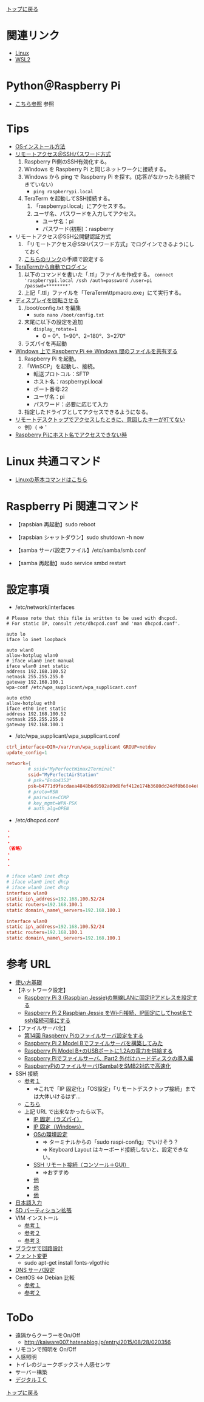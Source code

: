 [トップに戻る](../index.md)

# 関連リンク

- [Linux](../sft_linux/linux.md)
- [WSL2](../sft_wsl2/wsl2.md)

# Python＠Raspberry Pi
- [こちら参照](../lng_python/python_raspberrypi.md) 参照

# Tips
- [OSインストール方法](https://www.indoorcorgielec.com/resources/raspberry-pi/raspberry-pi-os%E3%81%AE%E3%82%A4%E3%83%B3%E3%82%B9%E3%83%88%E3%83%BC%E3%83%AB/)
- [リモートアクセス＠SSHパスワード方式](https://bright-east-blog.com/skill-up/raspberrypi-ssh-login-setting#toc3)
	1. Raspberry Pi側のSSH有効化する。
	1. Windows を Raspberry Pi と同じネットワークに接続する。
	1. Windows から ping で Raspberry Pi を探す。(応答がなかったら接続できていない）
		- `ping raspberrypi.local`
	1. TeraTerm を起動してSSH接続する。
		1. 「raspberrypi.local」にアクセスする。
		1. ユーザ名、パスワードを入力してアクセス。
			- ユーザ名：pi
			- パスワード(初期)：raspberry
- リモートアクセス＠SSH公開鍵認証方式
	1. 「リモートアクセス＠SSHパスワード方式」でログインできるようにしておく
	1. [こちらのリンク](https://webkaru.net/linux/tera-term-ssh-login-public-key/)の手順で設定する
- [TeraTermから自動でログイン](https://teraterm.jp/?p=37)
	1. 以下のコマンドを書いた「.ttl」ファイルを作成する。
		`connect 'raspberrypi.local /ssh /auth=password /user=pi /passwd=********'`
	1. 上記「.ttl」ファイルを「TeraTerm\ttpmacro.exe」にて実行する。
- [ディスプレイを回転させる](https://lunaticsol.wordpress.com/2018/01/24/%E3%83%A9%E3%82%BA%E3%83%91%E3%82%A4%E3%81%AE%E7%94%BB%E9%9D%A2%E3%82%92%E5%9B%9E%E8%BB%A2%E3%81%95%E3%81%9B%E3%82%8B/)
	1. /boot/config.txt を編集
		- `sudo nano /boot/config.txt`
	1. 末尾に以下の設定を追加
		- `display_rotate=1`
			- 0 = 0°、1=90°、2=180°、3=270°
	1. ラズパイを再起動
- [Windows 上で Raspberry Pi ⇔ Windows 間のファイルを共有する](https://denor.jp/windows%E3%81%A8raspberry-pi%E3%81%AE%E9%96%93%E3%81%A7%E7%B0%A1%E5%8D%98%E3%81%AB%E3%83%95%E3%82%A1%E3%82%A4%E3%83%AB%E8%BB%A2%E9%80%81%E3%83%BB%E3%83%95%E3%82%A9%E3%83%AB%E3%83%80%E5%90%8C%E6%9C%9F)
	1. Raspberry Pi を起動。
	1. 「WinSCP」を起動し、接続。
		- 転送プロトコル：SFTP
		- ホスト名：raspberrypi.local
		- ポート番号:22
		- ユーザ名：pi
		- パスワード：必要に応じて入力
	1. 指定したドライブとしてアクセスできるようになる。
- [リモートデスクトップでアクセスしたときに、意図したキーが打てない](http://www.eonet.ne.jp/~smallbear/X/xrdp-jpkeymap.html)
	- 例）( ⇒ '
- [Raspberry Piにホスト名でアクセスできない時](https://tech-note-meeting.com/2020/08/14/post-316/)

# Linux 共通コマンド

- [Linuxの基本コマンドはこちら](../sft_linux/linux.md)

# Raspberry Pi 関連コマンド

- 【rapsbian 再起動】sudo reboot
- 【rapsbian シャットダウン】sudo shutdown -h now

- 【samba サーバ設定ファイル】/etc/samba/smb.conf
- 【samba 再起動】sudo service smbd restart

# 設定事項

- /etc/network/interfaces

```:/etc/network/interfaces
# Please note that this file is written to be used with dhcpcd.
# For static IP, consult /etc/dhcpcd.conf and 'man dhcpcd.conf'.

auto lo
iface lo inet loopback

auto wlan0
allow-hotplug wlan0
# iface wlan0 inet manual
iface wlan0 inet static
address 192.168.100.52
netmask 255.255.255.0
gateway 192.168.100.1
wpa-conf /etc/wpa_supplicant/wpa_supplicant.conf

auto eth0
allow-hotplug eth0
iface eth0 inet static
address 192.168.100.52
netmask 255.255.255.0
gateway 192.168.100.1
```

- /etc/wpa\_supplicant/wpa\_supplicant.conf

``` :/etc/wpa_supplicant/wpa_supplicant.conf
ctrl_interface=DIR=/var/run/wpa_supplicant GROUP=netdev
update_config=1

network={
        # ssid="MyPerfectWimax2Terminal"
        ssid="MyPerfectAirStation"
        # psk="Endo4353"
        psk=b4771d9facdaea4848b6d9502a09d8fef412e174b3680dd24df0b60e4e6c386f
        # proto=RSN
        # pairwise=CCMP
        # key_mgmt=WPA-PSK
        # auth_alg=OPEN
```

- /etc/dhcpcd.conf

``` :/etc/dhcpcd.conf
・
・
・
（省略）
・
・
・

# iface wlan0 inet dhcp
# iface wlan0 inet dhcp
# iface wlan0 inet dhcp
interface wlan0
static ip\_address=192.168.100.52/24
static routers=192.168.100.1
static domain\_name\_servers=192.168.100.1

interface wlan0
static ip\_address=192.168.100.52/24
static routers=192.168.100.1
static domain\_name\_servers=192.168.100.1
```

# 参考 URL

- [使い方基礎](http://qiita.com/starswirl_k/items/2c4df3c5ef81aec66288)
- 【ネットワーク設定】
	- [Raspberry Pi 3 (Raspbian Jessie)の無線LANに固定IPアドレスを設定する](http://qiita.com/momotaro98/items/fa94c0ed6e9e727fe15e)
	- [Raspberry Pi 2 Raspbian Jessie をWi-Fi接続、IP固定にしてhost名でssh接続可能にする](http://qiita.com/laynts/items/b2d7089aaa5ed24dd1bb)
- 【ファイルサーバ化】
	- [第14回 Raspberry Piのファイルサーバ設定をする](https://tool-lab.com/make/raspberrypi-startup-14/)
	- [Raspberry Pi 2 Model Bでファイルサーバを構築してみた](http://俺の技術メモ.net/raspberry-pi-samba/)
	- [Raspberry Pi Model B+のUSBポートに1.2Aの電力を供給する](http://akkiesoft.hatenablog.jp/entry/20140727/1406443999)
	- [Raspberry Piでファイルサーバ、Part2 外付けハードディスクの導入編](http://denshikousaku.net/raspberry-pi-part2-external-hdd)
	- [RaspberryPiのファイルサーバ(Samba)をSMB2対応で高速化](http://blog.bnikka.com/raspberrypi/raspberrypi-samba.html)
- SSH 接続
	- [参考１](http://independence-sys.net/main/?p=975o)
		- ⇒これで「IP 固定化」「OS設定」「リモートデスクトップ接続」までは大体いけるはず…
	- [こちら](http://tomoyukim.hatenablog.com/entry/2015/05/23/150612)
	- 上記 URL で出来なかったら以下。
		- [IP 固定（ラズパイ）](http://www.hiramine.com/physicalcomputing/raspberrypi/setup_staticip.html)
		- [IP 固定（Windows）](http://pc-karuma.net/windows8-ip-address-static-setup/)
		- [OSの環境設定](http://usicolog.nomaki.jp/engineering/raspberryPi/raspberryPi2.html)
			- ⇒ ターミナルからの「sudo raspi-config」でいけそう？
			- ⇒ Keyboard Layout はキーボード接続しないと、設定できない。
		- [SSH リモート接続（コンソール＋GUI）](http://techblog.clara.jp/2015/02/raspberry-pi-2-model-b_install_and_ssh_connect/)
			- ⇒おすすめ
		- [他](http://usicolog.nomaki.jp/engineering/raspberryPi/raspberryPi_SSH.html)
		- [他](http://tomoyukim.hatenablog.com/entry/2015/05/23/150612)
		- [他](http://dangerous-animal141.hatenablog.com/entry/2013/11/04/170708)
- [日本語入力](http://www.eonet.ne.jp/~smallbear/X/xrdp-jpkeymap.html)
- [SD パーティション拡張](http://tomoyukim.hatenablog.com/entry/2015/05/27/124504)
- VIM インストール
	- [参考１](http://making.mrlittlebig.com/?p=31)
	- [参考２](http://qiita.com/moriyaman/items/44cda5318ad8b5f7a3ae)
	- [参考３](http://tomohikoseven-andre-tomohikoseven.blogspot.jp/2015/08/vimelixir-2.html)
- [ブラウザで回路設計](https://123d.circuits.io/)
- [フォント変更](http://www.mztn.org/rpi/rpi34.html)
	- sudo apt-get install fonts-vlgothic
- [DNS サーバ設定](http://www.linux-beginner.com/linux_setei2.html)
- CentOS ⇔ Debian 比較
	- [参考１](http://blog.asial.co.jp/819)
	- [参考２](http://www.kotaden.com/index.html)

# ToDo
- 遠隔からクーラーをOn/Off
	- http://kaiware007.hatenablog.jp/entry/2015/08/28/020356
- リモコンで照明を On/Off
- 人感照明
- トイレのジュークボックス＋人感センサ
- サーバー構築
- [デジタルＩＣ](http://part.freelab.jp/p_iclogic.html)

[トップに戻る](../index.md)
